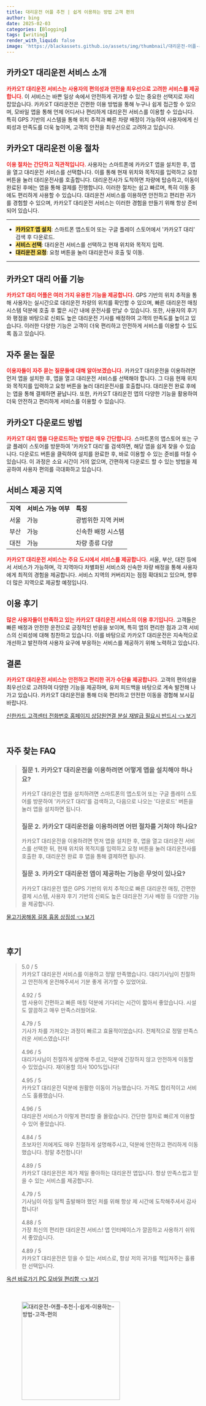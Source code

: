 ```yaml
---
title: 대리운전 어플 추천 | 쉽게 이용하는 방법 고객 편의
author: bing
date: 2025-02-03
categories: [Blogging]
tags: [writing]
render_with_liquid: false
image: 'https://blackassets.github.io/assets/img/thumbnail/대리운전-어플-추천-|-쉽게-이용하는-방법-고객-편의.webp'
---
```



<h2 id='카카오T_대리운전_서비스_소개'>카카오T 대리운전 서비스 소개</h2>

<p><b><span style="color: #ee2323;">카카오T 대리운전 서비스는 사용자의 편의성과 안전을 최우선으로 고려한 서비스를 제공합니다.</span></b> 이 서비스는 바쁜 일상 속에서 안전하게 귀가할 수 있는 중요한 선택지로 자리 잡았습니다. 카카오T 대리운전은 간편한 이용 방법을 통해 누구나 쉽게 접근할 수 있으며, 모바일 앱을 통해 언제 어디서나 편리하게 대리운전 서비스를 이용할 수 있습니다. 특히 GPS 기반의 시스템을 통해 위치 추적과 빠른 차량 배정이 가능하여 사용자에게 신뢰성과 만족도를 더욱 높이며, 고객의 안전을 최우선으로 고려하고 있습니다.</p>

<h2 id='카카오T_대리운전_이용_절차'>카카오T 대리운전 이용 절차</h2>

<p><b><span style="color: #ee2323;">이용 절차는 간단하고 직관적입니다.</span></b> 사용자는 스마트폰에 카카오T 앱을 설치한 후, 앱을 열고 대리운전 서비스를 선택합니다. 이를 통해 현재 위치와 목적지를 입력하고 요청 버튼을 눌러 대리운전사를 호출합니다. 대리운전사가 도착하면 차량에 탑승하고, 이동이 완료된 후에는 앱을 통해 결제를 진행합니다. 이러한 절차는 쉽고 빠르며, 특히 이동 중에도 편리하게 사용할 수 있습니다. 대리운전 서비스를 이용하면 안전하고 편리한 귀가를 경험할 수 있으며, 카카오T 대리운전 서비스는 이러한 경험을 만들기 위해 항상 준비되어 있습니다.</p>

<hr />

<ul>
    <li><b><span style="background-color: #ffe066;">카카오T 앱 설치</span></b>: 스마트폰 앱스토어 또는 구글 플레이 스토어에서 '카카오T 대리' 검색 후 다운로드.</li>
    <li><b><span style="background-color: #ffe066;">서비스 선택</span></b>: 대리운전 서비스를 선택하고 현재 위치와 목적지 입력.</li>
    <li><b><span style="background-color: #ffe066;">대리운전 요청</span></b>: 요청 버튼을 눌러 대리운전사 호출 및 이동.</li>
</ul>

<hr />

<h2 id='카카오T_대리어플_기능'>카카오T 대리 어플 기능</h2>

<p><b><span style="color: #ee2323;">카카오T 대리 어플은 여러 가지 유용한 기능을 제공합니다.</span></b> GPS 기반의 위치 추적을 통해 사용자는 실시간으로 대리운전 차량의 위치를 확인할 수 있으며, 빠른 대리운전 매칭 시스템 덕분에 호출 후 짧은 시간 내에 운전사를 만날 수 있습니다. 또한, 사용자의 후기와 평점을 바탕으로 신뢰도 높은 대리운전 기사를 배정하여 고객의 만족도를 높이고 있습니다. 이러한 다양한 기능은 고객이 더욱 편리하고 안전하게 서비스를 이용할 수 있도록 돕고 있습니다.</p>

<h2 id='자주_묻는_질문'>자주 묻는 질문</h2>

<p><b><span style="color: #ee2323;">이용자들이 자주 묻는 질문들에 대해 알아보겠습니다.</span></b> 카카오T 대리운전을 이용하려면 먼저 앱을 설치한 후, 앱을 열고 대리운전 서비스를 선택해야 합니다. 그 다음 현재 위치와 목적지를 입력하고 요청 버튼을 눌러 대리운전사를 호출합니다. 대리운전 완료 후에는 앱을 통해 결제하면 끝납니다. 또한, 카카오T 대리운전 앱의 다양한 기능을 활용하여 더욱 안전하고 편리하게 서비스를 이용할 수 있습니다.</p>

<h2 id='카카오T_다운로드_방법'>카카오T 다운로드 방법</h2>

<p><b><span style="color: #ee2323;">카카오T 대리 앱을 다운로드하는 방법은 매우 간단합니다.</span></b> 스마트폰의 앱스토어 또는 구글 플레이 스토어를 방문하여 '카카오T 대리'를 검색하면, 해당 앱을 쉽게 찾을 수 있습니다. 다운로드 버튼을 클릭하여 설치를 완료한 후, 바로 이용할 수 있는 준비를 마칠 수 있습니다. 이 과정은 소요 시간이 거의 없으며, 간편하게 다운로드 할 수 있는 방법을 제공하여 사용자 편의를 극대화하고 있습니다.</p>

<h2 id='서비스_제공_지역'>서비스 제공 지역</h2>

<table>
    <tr>
        <td><b>지역</b></td>
        <td><b>서비스 가능 여부</b></td>
        <td><b>특징</b></td>
    </tr>
    <tr>
        <td>서울</td>
        <td>가능</td>
        <td>광범위한 지역 커버</td>
    </tr>
    <tr>
        <td>부산</td>
        <td>가능</td>
        <td>신속한 배정 시스템</td>
    </tr>
    <tr>
        <td>대전</td>
        <td>가능</td>
        <td>차량 종류 다양</td>
    </tr>
</table>

<p><b><span style="color: #ee2323;">카카오T 대리운전 서비스는 주요 도시에서 서비스를 제공합니다.</span></b> 서울, 부산, 대전 등에서 서비스가 가능하며, 각 지역마다 차별화된 서비스와 신속한 차량 배정을 통해 사용자에게 최적의 경험을 제공합니다. 서비스 지역의 커버리지는 점점 확대되고 있으며, 향후 더 많은 지역으로 제공할 예정입니다.</p>

<h2 id='이용_후기'>이용 후기</h2>

<p><b><span style="color: #ee2323;">많은 사용자들이 만족하고 있는 카카오T 대리운전 서비스의 이용 후기입니다.</span></b> 고객들은 빠른 배정과 안전한 운전으로 긍정적인 반응을 보이며, 특히 앱의 편리한 점과 고객 서비스의 신뢰성에 대해 칭찬하고 있습니다. 이를 바탕으로 카카오T 대리운전은 지속적으로 개선하고 발전하여 사용자 요구에 부응하는 서비스를 제공하기 위해 노력하고 있습니다.</p>

<h2 id='결론'>결론</h2>

<p><b><span style="color: #ee2323;">카카오T 대리운전 서비스는 안전하고 편리한 귀가 수단을 제공합니다.</span></b> 고객의 편의성을 최우선으로 고려하여 다양한 기능을 제공하며, 유저 피드백을 바탕으로 계속 발전해 나가고 있습니다. 카카오T 대리운전을 통해 더욱 편리하고 안전한 이동을 경험해 보시길 바랍니다.</p>


<p><a class="click-button" title="신한카드 고객센터 전화번호 홈페이지 상담원연결 분실 재발급 필요시 반드시" href="https://blackassets.github.io/posts/%EC%8B%A0%ED%95%9C%EC%B9%B4%EB%93%9C-%EA%B3%A0%EA%B0%9D%EC%84%BC%ED%84%B0-%EC%A0%84%ED%99%94%EB%B2%88%ED%98%B8-%ED%99%88%ED%8E%98%EC%9D%B4%EC%A7%80-%EC%83%81%EB%8B%B4%EC%9B%90%EC%97%B0%EA%B2%B0-%EB%B6%84%EC%8B%A4-%EC%9E%AC%EB%B0%9C%EA%B8%89-%ED%95%84%EC%9A%94%EC%8B%9C-%EB%B0%98%EB%93%9C%EC%8B%9C/" rel="dofollow">신한카드 고객센터 전화번호 홈페이지 상담원연결 분실 재발급 필요시 반드시 👈 보기</a></p><br>
<h2 id='자주_찾는_FAQ'>자주 찾는 FAQ</h2>
<div itemscope="" itemtype="https://schema.org/FAQPage"> 
<blockquote> 
<div itemscope="" itemprop="mainEntity" itemtype="https://schema.org/Question"> 
<h3 itemprop="name">질문 1. 카카오T 대리운전을 이용하려면 어떻게 앱을 설치해야 하나요?</h3> 
<div itemscope="" itemprop="acceptedAnswer" itemtype="https://schema.org/Answer"> 
<span itemprop="text"> 
<p>카카오T 대리운전 앱을 설치하려면 스마트폰의 앱스토어 또는 구글 플레이 스토어를 방문하여 '카카오T 대리'를 검색하고, 다음으로 나오는 '다운로드' 버튼을 눌러 앱을 설치하면 됩니다.</p> 
</span> 
</div> 
</div> 

<div itemscope="" itemprop="mainEntity" itemtype="https://schema.org/Question"> 
<h3 itemprop="name">질문 2. 카카오T 대리운전을 이용하려면 어떤 절차를 거쳐야 하나요?</h3> 
<div itemscope="" itemprop="acceptedAnswer" itemtype="https://schema.org/Answer"> 
<span itemprop="text"> 
<p>카카오T 대리운전을 이용하려면 먼저 앱을 설치한 후, 앱을 열고 대리운전 서비스를 선택한 뒤, 현재 위치와 목적지를 입력하고 요청 버튼을 눌러 대리운전사를 호출한 후, 대리운전 완료 후 앱을 통해 결제하면 됩니다.</p> 
</span> 
</div> 
</div> 

<div itemscope="" itemprop="mainEntity" itemtype="https://schema.org/Question"> 
<h3 itemprop="name">질문 3. 카카오T 대리운전 앱이 제공하는 기능은 무엇이 있나요?</h3> 
<div itemscope="" itemprop="acceptedAnswer" itemtype="https://schema.org/Answer"> 
<span itemprop="text"> 
<p>카카오T 대리운전 앱은 GPS 기반의 위치 추적으로 빠른 대리운전 매칭, 간편한 결제 시스템, 사용자 후기 기반의 신뢰도 높은 대리운전 기사 배정 등 다양한 기능을 제공합니다.</p> 
</span> 
</div> 
</div> 
</blockquote> 
</div>
<p><a class="click-button" title="물고기꿈해몽 길몽 흉몽 상징성" href="https://blackassets.github.io/posts/%EB%AC%BC%EA%B3%A0%EA%B8%B0%EA%BF%88%ED%95%B4%EB%AA%BD-%EA%B8%B8%EB%AA%BD-%ED%9D%89%EB%AA%BD-%EC%83%81%EC%A7%95%EC%84%B1/" rel="dofollow">물고기꿈해몽 길몽 흉몽 상징성 👈 보기</a></p><br>
<h2 id='후기'>후기</h2>
<div itemscope itemtype="https://schema.org/Product">
  <blockquote>
  <div itemprop="review" itemscope itemtype="https://schema.org/Review">
      <div itemprop="reviewRating" itemscope itemtype="https://schema.org/Rating"> <span itemprop="ratingValue">5.0</span> / <span itemprop="bestRating">5</span> </div>
      <span itemprop="reviewBody">카카오T 대리운전 서비스를 이용하고 정말 만족했습니다. 대리기사님이 친절하고 안전하게 운전해주셔서 기분 좋게 귀가할 수 있었어요.</span>
  </div>
  <br>
  <div itemprop="review" itemscope itemtype="https://schema.org/Review">
      <div itemprop="reviewRating" itemscope itemtype="https://schema.org/Rating"> <span itemprop="ratingValue">4.92</span> / <span itemprop="bestRating">5</span> </div>
      <span itemprop="reviewBody">앱 사용이 간편하고 빠른 매칭 덕분에 기다리는 시간이 짧아서 좋았습니다. 시설도 깔끔하고 매우 만족스러웠어요.</span>
  </div>
  <br>
  <div itemprop="review" itemscope itemtype="https://schema.org/Review">
      <div itemprop="reviewRating" itemscope itemtype="https://schema.org/Rating"> <span itemprop="ratingValue">4.79</span> / <span itemprop="bestRating">5</span> </div>
      <span itemprop="reviewBody">기사가 차를 가져오는 과정이 빠르고 효율적이었습니다. 전체적으로 정말 만족스러운 서비스였습니다!</span>
  </div>
  <br>
  <div itemprop="review" itemscope itemtype="https://schema.org/Review">
      <div itemprop="reviewRating" itemscope itemtype="https://schema.org/Rating"> <span itemprop="ratingValue">4.96</span> / <span itemprop="bestRating">5</span> </div>
      <span itemprop="reviewBody">대리기사님이 친절하게 설명해 주셨고, 덕분에 긴장하지 않고 안전하게 이동할 수 있었습니다. 재이용할 의사 100%입니다!</span>
  </div>
  <br>
  <div itemprop="review" itemscope itemtype="https://schema.org/Review">
      <div itemprop="reviewRating" itemscope itemtype="https://schema.org/Rating"> <span itemprop="ratingValue">4.95</span> / <span itemprop="bestRating">5</span> </div>
      <span itemprop="reviewBody">카카오T 대리운전 덕분에 원활한 이동이 가능했습니다. 가격도 합리적이고 서비스도 훌륭했습니다.</span>
  </div>
  <br>
  <div itemprop="review" itemscope itemtype="https://schema.org/Review">
      <div itemprop="reviewRating" itemscope itemtype="https://schema.org/Rating"> <span itemprop="ratingValue">4.96</span> / <span itemprop="bestRating">5</span> </div>
      <span itemprop="reviewBody">대리운전 서비스가 이렇게 편리할 줄 몰랐습니다. 간단한 절차로 빠르게 이용할 수 있어 좋았습니다.</span>
  </div>
  <br>
  <div itemprop="review" itemscope itemtype="https://schema.org/Review">
      <div itemprop="reviewRating" itemscope itemtype="https://schema.org/Rating"> <span itemprop="ratingValue">4.84</span> / <span itemprop="bestRating">5</span> </div>
      <span itemprop="reviewBody">초보자인 저에게도 매우 친절하게 설명해주시고, 덕분에 안전하고 편리하게 이동했습니다. 정말 추천합니다!</span>
  </div>
  <br>
  <div itemprop="review" itemscope itemtype="https://schema.org/Review">
      <div itemprop="reviewRating" itemscope itemtype="https://schema.org/Rating"> <span itemprop="ratingValue">4.89</span> / <span itemprop="bestRating">5</span> </div>
      <span itemprop="reviewBody">카카오T 대리운전은 제가 제일 좋아하는 대리운전 앱입니다. 항상 만족스럽고 믿을 수 있는 서비스를 제공합니다.</span>
  </div>
  <br>
  <div itemprop="review" itemscope itemtype="https://schema.org/Review">
      <div itemprop="reviewRating" itemscope itemtype="https://schema.org/Rating"> <span itemprop="ratingValue">4.79</span> / <span itemprop="bestRating">5</span> </div>
      <span itemprop="reviewBody">기사님이 아침 일찍 출발해야 했던 저를 위해 항상 제 시간에 도착해주셔서 감사합니다!</span>
  </div>
  <br>
  <div itemprop="review" itemscope itemtype="https://schema.org/Review">
      <div itemprop="reviewRating" itemscope itemtype="https://schema.org/Rating"> <span itemprop="ratingValue">4.88</span> / <span itemprop="bestRating">5</span> </div>
      <span itemprop="reviewBody">가장 최신의 편리한 대리운전 서비스! 앱 인터페이스가 깔끔하고 사용하기 쉬워서 좋았습니다.</span>
  </div>
  <br>
  <div itemprop="review" itemscope itemtype="https://schema.org/Review">
      <div itemprop="reviewRating" itemscope itemtype="https://schema.org/Rating"> <span itemprop="ratingValue">4.89</span> / <span itemprop="bestRating">5</span> </div>
      <span itemprop="reviewBody">카카오T 대리운전은 믿을 수 있는 서비스로, 항상 저의 귀가를 책임져주는 훌륭한 선택입니다.</span>
  </div>
  </blockquote>
</div>
<p><a class="click-button" title="옥션 바로가기 PC 모바일 편리함" href="https://blackassets.github.io/posts/%EC%98%A5%EC%85%98-%EB%B0%94%EB%A1%9C%EA%B0%80%EA%B8%B0-PC-%EB%AA%A8%EB%B0%94%EC%9D%BC-%ED%8E%B8%EB%A6%AC%ED%95%A8/" rel="dofollow">옥션 바로가기 PC 모바일 편리함 👈 보기</a></p><br>
<figure class="image"><img src="https://blackassets.github.io/assets/img/thumbnail/대리운전-어플-추천-|-쉽게-이용하는-방법-고객-편의.webp" alt="대리운전-어플-추천-|-쉽게-이용하는-방법-고객-편의" width="256" height="256"></figure>